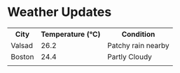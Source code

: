 # Weather Updates

<!-- WEATHER-UPDATE-START -->
<table><tr><th>City</th><th>Temperature (°C)</th><th>Condition</th></tr><tr><td>Valsad</td><td>26.2</td><td>Patchy rain nearby</td></tr><tr><td>Boston</td><td>24.4</td><td>Partly Cloudy</td></tr><tr><td></td><td></td><td></td></tr></table>
<!-- WEATHER-UPDATE-END -->
